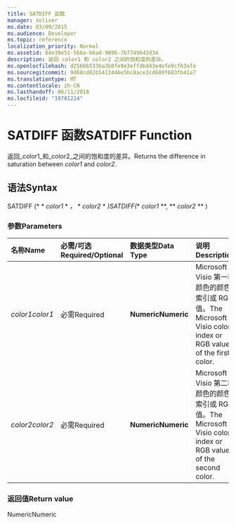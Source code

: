 ```yaml
---
title: SATDIFF 函数
manager: soliver
ms.date: 03/09/2015
ms.audience: Developer
ms.topic: reference
localization_priority: Normal
ms.assetid: 64e39e51-566a-b6ad-9096-7b7749642d34
description: 返回 color1 和 color2 之间的饱和度的差异。
ms.openlocfilehash: d25606533ba3b0fe9e3effdbd43e4efe9cf63afe
ms.sourcegitcommit: 9d60cd82b5413446e5bc8ace2cd689f683fb41a7
ms.translationtype: MT
ms.contentlocale: zh-CN
ms.lasthandoff: 06/11/2018
ms.locfileid: "19781224"
---
```

# <a name="satdiff-function"></a><span data-ttu-id="f6cb9-103">SATDIFF 函数</span><span class="sxs-lookup"><span data-stu-id="f6cb9-103">SATDIFF Function</span></span>

<span data-ttu-id="f6cb9-104">返回_color1_和_color2_之间的饱和度的差异。</span><span class="sxs-lookup"><span data-stu-id="f6cb9-104">Returns the difference in saturation between  _color1_ and  _color2_.</span></span>
  
## <a name="syntax"></a><span data-ttu-id="f6cb9-105">语法</span><span class="sxs-lookup"><span data-stu-id="f6cb9-105">Syntax</span></span>

<span data-ttu-id="f6cb9-106">SATDIFF (* * *color1* * *，* * *color2* * *)</span><span class="sxs-lookup"><span data-stu-id="f6cb9-106">SATDIFF(** *color1* **, ** *color2* ** )</span></span> 
  
### <a name="parameters"></a><span data-ttu-id="f6cb9-107">参数</span><span class="sxs-lookup"><span data-stu-id="f6cb9-107">Parameters</span></span>

|<span data-ttu-id="f6cb9-108">**名称**</span><span class="sxs-lookup"><span data-stu-id="f6cb9-108">**Name**</span></span>|<span data-ttu-id="f6cb9-109">**必需/可选**</span><span class="sxs-lookup"><span data-stu-id="f6cb9-109">**Required/Optional**</span></span>|<span data-ttu-id="f6cb9-110">**数据类型**</span><span class="sxs-lookup"><span data-stu-id="f6cb9-110">**Data Type**</span></span>|<span data-ttu-id="f6cb9-111">**说明**</span><span class="sxs-lookup"><span data-stu-id="f6cb9-111">**Description**</span></span>|
|:-----|:-----|:-----|:-----|
| <span data-ttu-id="f6cb9-112">_color1_</span><span class="sxs-lookup"><span data-stu-id="f6cb9-112">_color1_</span></span> <br/> |<span data-ttu-id="f6cb9-113">必需</span><span class="sxs-lookup"><span data-stu-id="f6cb9-113">Required</span></span>  <br/> |<span data-ttu-id="f6cb9-114">**Numeric**</span><span class="sxs-lookup"><span data-stu-id="f6cb9-114">**Numeric**</span></span> <br/> |<span data-ttu-id="f6cb9-115">Microsoft Visio 第一种颜色的颜色索引或 RGB 值。</span><span class="sxs-lookup"><span data-stu-id="f6cb9-115">The Microsoft Visio color index or RGB value of the first color.</span></span>  <br/> |
| <span data-ttu-id="f6cb9-116">_color2_</span><span class="sxs-lookup"><span data-stu-id="f6cb9-116">_color2_</span></span> <br/> |<span data-ttu-id="f6cb9-117">必需</span><span class="sxs-lookup"><span data-stu-id="f6cb9-117">Required</span></span>  <br/> |<span data-ttu-id="f6cb9-118">**Numeric**</span><span class="sxs-lookup"><span data-stu-id="f6cb9-118">**Numeric**</span></span> <br/> |<span data-ttu-id="f6cb9-119">Microsoft Visio 第二种颜色的颜色索引或 RGB 值。</span><span class="sxs-lookup"><span data-stu-id="f6cb9-119">The Microsoft Visio color index or RGB value of the second color.</span></span>  <br/> |
   
### <a name="return-value"></a><span data-ttu-id="f6cb9-120">返回值</span><span class="sxs-lookup"><span data-stu-id="f6cb9-120">Return value</span></span>

<span data-ttu-id="f6cb9-121">Numeric</span><span class="sxs-lookup"><span data-stu-id="f6cb9-121">Numeric</span></span>
  

